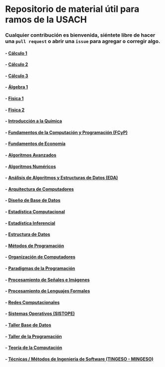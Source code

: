# Repositorio de material útil para ramos de la USACH
### Cualquier contribución es bienvenida, siéntete libre de hacer una `pull request` o abrir una `issue` para agregar o corregir algo.


#### - [Cálculo 1](https://github.com/charagender/USACH/tree/main/C%C3%A1lculo%201)
#### - [Cálculo 2](https://github.com/charagender/USACH/tree/main/C%C3%A1lculo%202)
#### - [Cálculo 3](https://github.com/charagender/USACH/tree/main/C%C3%A1lculo%203)
#### - [Álgebra 1](https://github.com/charagender/USACH/tree/main/%C3%81lgebra%201)
#### - [Física 1](https://github.com/charagender/USACH/tree/main/F%C3%ADsica%201)
#### - [Física 2](https://github.com/charagender/USACH/tree/main/F%C3%ADsica%202)
#### - [Introducción a la Química](https://github.com/charagender/USACH/tree/main/Introducci%C3%B3n%20a%20la%20Qu%C3%ADmica)
#### - [Fundamentos de la Computación y Programación (FCyP)](https://github.com/charagender/USACH/tree/main/Introducci%C3%B3n%20a%20la%20Computaci%C3%B3n%20y%20Programaci%C3%B3n%20%28ICyP%29)
#### - [Fundamentos de Economía](https://github.com/charagender/USACH/tree/main/Fundamentos%20de%20Econom%C3%ADa)
#### - [Algoritmos Avanzados](https://github.com/charagender/USACH/tree/main/Algoritmos%20Avanzados)
#### - [Algoritmos Numéricos](https://github.com/charagender/USACH/tree/main/Algoritmos%20Num%C3%A9ricos)
#### - [Análisis de Algoritmos y Estructuras de Datos (EDA)](https://github.com/charagender/USACH/tree/main/An%C3%A1lisis%20de%20Algoritmos%20y%20Estructuras%20de%20Datos%20(EDA))

#### - [Arquitectura de Computadores](https://github.com/charagender/USACH/blob/main/Arquitectura%20de%20Computadores)
#### - [Diseño de Base de Datos](https://github.com/charagender/USACH/tree/main/Dise%C3%B1o%20de%20Base%20de%20Datos)
#### - [Estadística Computacional](https://github.com/charagender/USACH/tree/main/Estad%C3%ADstica%20Computacional)
#### - [Estadística Inferencial](https://github.com/charagender/USACH/tree/main/Estad%C3%ADstica%20Inferencial)
#### - [Estructura de Datos](https://github.com/charagender/USACH/tree/main/Estructura%20de%20Datos)
#### - [Métodos de Programación](https://github.com/charagender/USACH/tree/main/M%C3%A9todos%20de%20Programaci%C3%B3n)
#### - [Organización de Computadores](https://github.com/charagender/USACH/tree/main/Organizaci%C3%B3n%20de%20Computadores)
#### - [Paradigmas de la Programación](https://github.com/charagender/USACH/tree/main/Paradigmas%20de%20la%20Programaci%C3%B3n)
#### - [Procesamiento de Señales e Imágenes](https://github.com/charagender/USACH/tree/main/Paradigmas%20de%20la%20Programaci%C3%B3n)
#### - [Procesamiento de Lenguajes Formales](https://github.com/charagender/USACH/tree/main/Procesamiento%20de%20Lenguajes%20Formales%20(PLF))
#### - [Redes Computacionales](https://github.com/charagender/USACH/tree/main/Redes%20Computacionales)
#### - [Sistemas Operativos (SISTOPE)](https://github.com/charagender/USACH/tree/main/Sistemas%20Operativos%20(SISTOPE))
#### - [Taller Base de Datos](https://github.com/charagender/USACH/tree/main/Taller%20Base%20de%20Datos)
#### - [Taller de la Programación](https://github.com/charagender/USACH/tree/main/Taller%20de%20la%20Programaci%C3%B3n)
#### - [Teoría de la Computación](https://github.com/charagender/USACH/tree/main/Teor%C3%ADa%20de%20la%20Computaci%C3%B3n)
#### - [Técnicas / Métodos de Ingeniería de Software (TINGESO - MINGESO)](https://github.com/charagender/USACH/tree/main/T%C3%A9cnicas%20M%C3%A9todos%20de%20Ingenier%C3%ADa%20de%20Software%20(TINGESO%20-%20MINGESO))